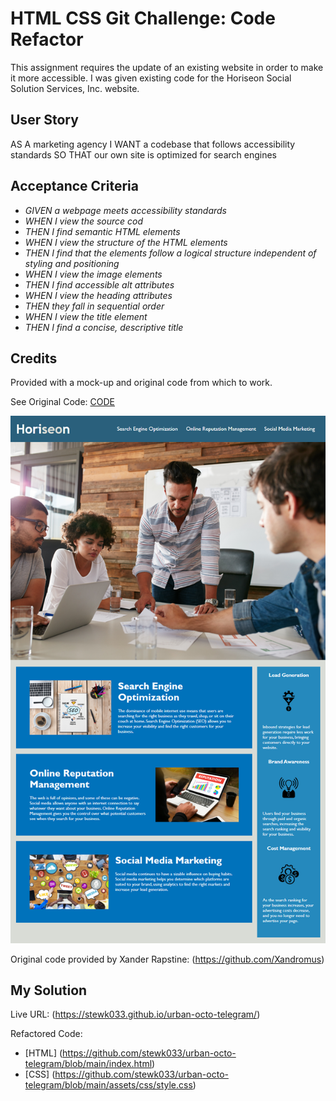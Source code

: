 # HTML CSS Git Challenge: Code Refactor

This assignment requires the update of an existing website in order to make it more accessible. I was given existing code for the Horiseon Social Solution Services, Inc. website.

## User Story

AS A marketing agency
I WANT a codebase that follows accessibility standards
SO THAT our own site is optimized for search engines

## Acceptance Criteria

* _GIVEN a webpage meets accessibility standards_
* _WHEN I view the source cod_
* _THEN I find semantic HTML elements_
* _WHEN I view the structure of the HTML elements_
* _THEN I find that the elements follow a logical structure independent of styling and positioning_
* _WHEN I view the image elements_
* _THEN I find accessible alt attributes_
* _WHEN I view the heading attributes_
* _THEN they fall in sequential order_
* _WHEN I view the title element_
* _THEN I find a concise, descriptive title_

## Credits

Provided with a mock-up and original code from which to work.

See Original Code: [CODE](https://github.com/stewk033/urban-octo-telegram/blob/main/urban-octo-telegram-master/Develop/index.html)

![MOCKUP](https://github.com/stewk033/urban-octo-telegram/blob/main/assets/images/01-html-css-git-homework-demo.png)

Original code provided by Xander Rapstine: (https://github.com/Xandromus)

## My Solution

Live URL: (https://stewk033.github.io/urban-octo-telegram/)

Refactored Code:
* [HTML] (https://github.com/stewk033/urban-octo-telegram/blob/main/index.html)
* [CSS] (https://github.com/stewk033/urban-octo-telegram/blob/main/assets/css/style.css)
